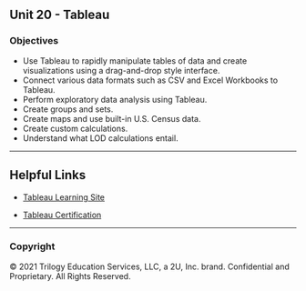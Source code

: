 ## Unit 20 - Tableau

### Objectives

* Use Tableau to rapidly manipulate tables of data and create visualizations using a drag-and-drop style interface.
* Connect various data formats such as CSV and Excel Workbooks to Tableau.
* Perform exploratory data analysis using Tableau.
* Create groups and sets.
* Create maps and use built-in U.S. Census data.
* Create custom calculations.
* Understand what LOD calculations entail.

- - -

## Helpful Links

* [Tableau Learning Site](https://www.tableau.com/learn)

* [Tableau Certification](https://www.tableau.com/support/certification)

- - -

### Copyright

© 2021 Trilogy Education Services, LLC, a 2U, Inc. brand. Confidential and Proprietary. All Rights Reserved.
